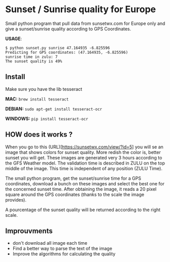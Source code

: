 # Sunset / Sunrise quality for Europe
Small python program that pull data from sunsetwx.com for Europe only and give a sunset/sunrise quality according to GPS Coordinates.

**USAGE**:
```
$ python sunset.py sunrise 47.164935 -6.825596
Predicting for GPS coordinates: (47.164935, -6.825596)
sunrise time in zulu: 7
The sunset quality is 49%

```


## Install
Make sure you have the lib tesseract

**MAC:**
```brew install tesseract```

**DEBIAN:**
```sudo apt-get install tesseract-ocr```

**WINDOWS:**
```pip install tesseract-ocr```


## HOW does it works ?
When you go to this (URL)[https://sunsetwx.com/view/?id=5] you will se an image that shows colors for sunset quality.
More redish the color is, better sunset you will get. These images are generated very 3 hours according to the GFS Weather model. The validation time is described in ZULU on the top middle of the image. This time is independent of any position (ZULU Time).

The small python program, get the sunset/sunrise time for a GPS coordinates, download a bunch on these images and select the best one for the concerned sunset time.
After obtaining the image, it reads a 20 pixel square around the GPS coordinates (thanks to the scale the image provides).

A pourcentage of the sunset quality will be returned according to the right scale.


## Improuvments
- don't download all image each time
- Find a better way to parse the text of the image
- Improve the algorithms for calculating the quality

